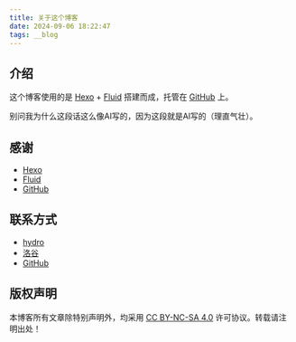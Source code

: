 ```yaml
---
title: 关于这个博客
date: 2024-09-06 18:22:47
tags: __blog
---
```


## 介绍

这个博客使用的是 [Hexo](https://hexo.io/) + [Fluid](https://github.com/fluid-dev/hexo-theme-fluid) 搭建而成，托管在 [GitHub](https://github.com/) 上。

别问我为什么这段话这么像AI写的，因为这段就是AI写的（理直气壮）。

## 感谢

- [Hexo](https://hexo.io/)
- [Fluid](https://github.com/fluid-dev/hexo-theme-fluid)
- [GitHub](https://github.com/)

## 联系方式

- [hydro](https://hydro.ac/home/messages?target=27764)
- [洛谷](https://www.luogu.com.cn/user/1065962)
- [GitHub](https://github.com/SuperUseryjh)

## 版权声明

本博客所有文章除特别声明外，均采用 [CC BY-NC-SA 4.0](https://creativecommons.org/licenses/by-nc-sa/4.0/) 许可协议。转载请注明出处！
